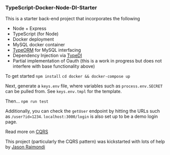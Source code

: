 ### TypeScript-Docker-Node-DI-Starter

This is a starter back-end project that incorporates the following
- Node + Express
- TypeScript (for Node)
- Docker deployment
- MySQL docker container
- [TypeORM](https://github.com/typeorm/typeorm) for MySQL interfacing
- Dependency Injection via [TypeDI](https://github.com/typestack/typedi)
- Partial implementation of Oauth (this is a work in progress but does not interfere with base functionality above)

To get started
`npm install`
`cd docker && docker-compose up`

Next, generate a `keys.env` file, where variables such as `process.env.SECRET` can be pulled from. See `keys.env.tmpl` for the template.

Then...
`npm run test`

Additionally, you can check the `getUser` endpoint by hitting the URLs such as `/user?id=1234`. `localhost:3000/login` is also set up to be a demo login page.

Read more on [CQRS](https://martinfowler.com/bliki/CQRS.html)

This project (particularly the CQRS pattern) was kickstarted with lots of help by [Jason Raimondi](https://github.com/jasonraimondi)


